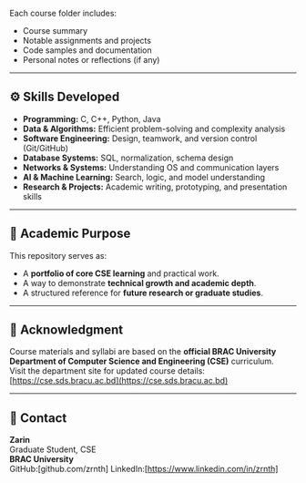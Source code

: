 
Each course folder includes:
- Course summary  
- Notable assignments and projects  
- Code samples and documentation  
- Personal notes or reflections (if any)

---

## ⚙️ Skills Developed

- **Programming:** C, C++, Python, Java  
- **Data & Algorithms:** Efficient problem-solving and complexity analysis  
- **Software Engineering:** Design, teamwork, and version control (Git/GitHub)  
- **Database Systems:** SQL, normalization, schema design  
- **Networks & Systems:** Understanding OS and communication layers  
- **AI & Machine Learning:** Search, logic, and model understanding  
- **Research & Projects:** Academic writing, prototyping, and presentation skills  

---

## 🧠 Academic Purpose

This repository serves as:
- A **portfolio of core CSE learning** and practical work.  
- A way to demonstrate **technical growth and academic depth**.  
- A structured reference for **future research or graduate studies**.  

---

## 📜 Acknowledgment

Course materials and syllabi are based on the **official BRAC University Department of Computer Science and Engineering (CSE)** curriculum.  
Visit the department site for updated course details: [https://cse.sds.bracu.ac.bd](https://cse.sds.bracu.ac.bd)

---

## 📧 Contact

**Zarin**  
Graduate Student, CSE  
**BRAC University**  
GitHub:[github.com/zrnth]
LinkedIn:[https://www.linkedin.com/in/zrnth]
